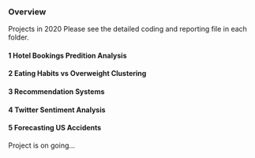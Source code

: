 ### Overview
Projects in 2020
Please see the detailed coding and reporting file in each folder.

#### 1 Hotel Bookings Predition Analysis

#### 2 Eating Habits vs Overweight Clustering

#### 3 Recommendation Systems

#### 4 Twitter Sentiment Analysis

#### 5 Forecasting US Accidents

Project is on going...

